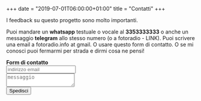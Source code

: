 +++
date = "2019-07-01T06:00:00+01:00"
title = "Contatti"
+++

I feedback su questo progetto sono molto importanti.

Puoi mandare un **whatsapp** testuale o vocale al **3353333333** o anche un messaggio **telegram** allo stesso numero (o a fotoradio - LINK).
Puoi scrivere una email a fotoradio.info at gmail.
O usare questo form di contatto.
O se mi conosci puoi fermarmi per strada e dirmi cosa ne pensi!


<form method="POST" action="https://formspree.io/mail@madebyhumanrace.com">
  <b>Form di contatto</b><br>
  <input type="text" name="email" placeholder="indirizzo email"><br>
  <textarea type="text" name="message" placeholder="messaggio"></textarea><br>
  <button type="submit" class="font-button">Spedisci</button>
</form>
